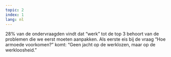 ```yaml
---
topic: 2
index: 1
lang: nl
---
```

28% van de ondervraagden vindt dat “werk” tot de top 3 behoort van de
problemen die we eerst moeten aanpakken. Als eerste eis bij de vraag “Hoe
armoede voorkomen?” komt: “Geen jacht op de werklozen, maar op de
werkloosheid.”


